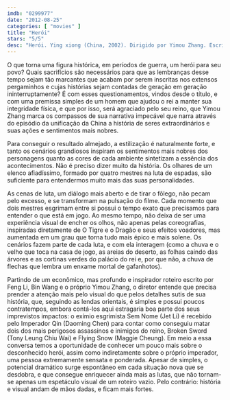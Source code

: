 ```yaml
---
imdb: "0299977"
date: "2012-08-25"
categories: [ "movies" ]
title: "Herói"
stars: "5/5"
desc: "Herói. Ying xiong (China, 2002). Dirigido por Yimou Zhang. Escrito por Feng Li, Bin Wang, Yimou Zhang. Com Jet Li, Tony Chiu Wai Leung, Maggie Cheung, Ziyi Zhang, Daoming Chen, Donnie Yen, Zhongyuan Liu, Tianyong Zheng, Yan Qin."
---
```

O que torna uma figura histórica, em períodos de guerra, um herói para seu povo? Quais sacrifícios são necessários para que as lembranças desse tempo sejam tão marcantes que acabam por serem inscritas nos extensos pergaminhos e cujas histórias sejam contadas de geração em geração ininterruptamente? É com esses questionamentos, vindos desde o título, e com uma premissa simples de um homem que ajudou o rei a manter sua integridade física, e que por isso, será agraciado pelo seu reino, que Yimou Zhang marca os compassos de sua narrativa impecável que narra através do episódio da unificação da China a história de seres extraordinários e suas ações e sentimentos mais nobres.

Para conseguir o resultado almejado, a estilização é naturalmente forte, e tanto os cenários grandiosos inspiram os sentimentos mais nobres dos personagens quanto as cores de cada ambiente sintetizam a essência dos acontecimentos. Não é preciso dizer muito da história. Os olhares de um elenco afiadíssimo, formado por quatro mestres na luta de espadas, são suficiente para entendermos muito mais das suas personalidades.

As cenas de luta, um diálogo mais aberto e de tirar o fôlego, não pecam pelo excesso, e se transformam na pulsação do filme. Cada momento que dois mestres esgrimam entre si possui o tempo exato que precisamos para entender o que está em jogo. Ao mesmo tempo, não deixa de ser uma experiência visual de encher os olhos, não apenas pelas coreografias, inspiradas diretamente de O Tigre e o Dragão e seus efeitos voadores, mas aumentada em um grau que torna tudo mais épico e mais solene. Os cenários fazem parte de cada luta, e com ela interagem (como a chuva e o velho que toca na casa de jogo, as areias do deserto, as folhas caindo das árvores e as cortinas verdes do palácio do rei e, por que não, a chuva de flechas que lembra um enxame mortal de gafanhotos).

Partindo de um econômico, mas profundo e inspirador roteiro escrito por Feng Li, Bin Wang e o próprio Yimou Zhang, o diretor entende que precisa prender a atenção mais pelo visual do que pelos detalhes sutis de sua história, que, seguindo as lendas orientais, é simples e possui poucos contratempos, embora contá-los aqui estragaria boa parte dos seus imprevistos impactos: o exímio esgrimista Sem Nome (Jet Li) é recebido pelo Imperador Qin (Daoming Chen) para contar como conseguiu matar dois dos mais perigosos assassinos e inimigos do reino, Broken Sword (Tony Leung Chiu Wai) e Flying Snow (Maggie Cheung). Em meio a essa conversa temos a oportunidade de conhecer um pouco mais sobre o desconhecido herói, assim como indiretamente sobre o próprio imperador, uma pessoa extremamente sensata e ponderada. Apesar de simples, o potencial dramático surge espontâneo em cada situação nova que se desdobra, e que consegue enriquecer ainda mais as lutas, que não tornam-se apenas um espetáculo visual de um roteiro vazio. Pelo contrário: história e visual andam de mãos dadas, e ficam mais fortes.

